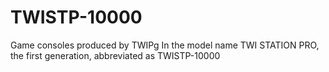 # TWISTP-10000
Game consoles produced by TWIPg In the model name TWI STATION PRO, the first generation, abbreviated as TWISTP-10000
